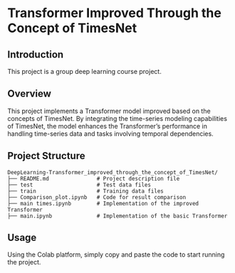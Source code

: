 # Transformer Improved Through the Concept of TimesNet  

## Introduction  
This project is a group deep learning course project.  

## Overview  
This project implements a Transformer model improved based on the concepts of TimesNet. By integrating the time-series modeling capabilities of TimesNet, the model enhances the Transformer’s performance in handling time-series data and tasks involving temporal dependencies.  

## Project Structure  
```plaintext  
DeepLearning-Transformer_improved_through_the_concept_of_TimesNet/  
├── README.md               # Project description file  
├── test                    # Test data files  
├── train                   # Training data files  
├── Comparison_plot.ipynb   # Code for result comparison  
├── main times.ipynb        # Implementation of the improved Transformer  
├── main.ipynb              # Implementation of the basic Transformer  
```  
## Usage  
Using the Colab platform, simply copy and paste the code to start running the project.
